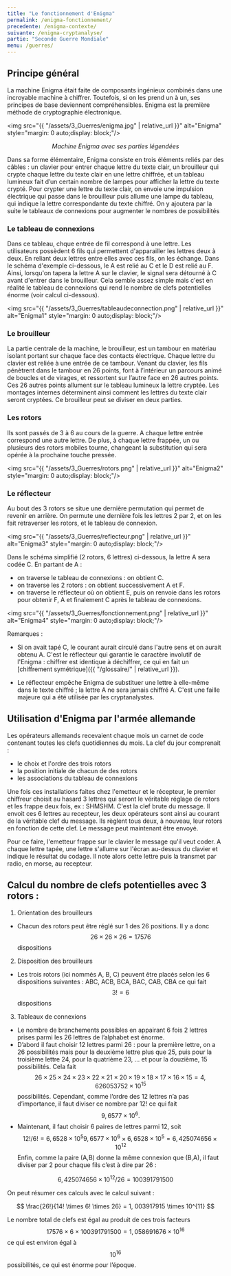 ```yaml
---
title: "Le fonctionnement d'Enigma"
permalink: /enigma-fonctionnement/
precedente: /enigma-contexte/
suivante: /enigma-cryptanalyse/
partie: "Seconde Guerre Mondiale"
menu: /guerres/
---
```


## Principe général 

La machine Enigma était faite de composants ingénieux combinés dans une incroyable machine à chiffrer. Toutefois, si on les prend un à un, ses principes de base deviennent compréhensibles. Enigma est la première méthode de cryptographie électronique.

<img src="{{ "/assets/3_Guerres/enigma.jpg" | relative_url }}" alt="Enigma" style="margin: 0 auto;display: block;"/>
<p align="center"> <em>Machine Enigma avec ses parties légendées</em> </p>

Dans sa forme élémentaire, Enigma consiste en trois éléments reliés par des câbles : un clavier pour entrer chaque lettre du texte clair, un brouilleur qui crypte chaque lettre du texte clair en une lettre chiffrée, et un tableau lumineux fait d’un certain nombre de lampes pour afficher la lettre du texte crypté. Pour crypter une lettre du texte clair, on envoie une impulsion électrique qui passe dans le brouilleur puis allume une lampe du tableau, qui indique la lettre correspondante du texte chiffré. On y ajoutera par la suite le tableaux de connexions pour augmenter le nombres de possibilités

### Le tableau de connexions

Dans ce tableau, chque entrée de fil correspond à une lettre. Les utilisateurs possèdent 6 fils qui permettent d'apparailler les lettres deux à deux. En reliant deux lettres entre elles avec ces fils, on les échange. Dans le schéma d'exemple ci-dessous, le A est relié au C et le D est relié au F. Ainsi, lorsqu'on tapera la lettre A sur le clavier, le signal sera détourné à C avant d'entrer dans le brouilleur. Cela semble assez simple mais c'est en réalité le tableau de connexions qui rend le nombre de clefs potentielles énorme (voir calcul ci-dessous).

<img src="{{ "/assets/3_Guerres/tableaudeconnection.png" | relative_url }}" alt="Enigma1" style="margin: 0 auto;display: block;"/>

### Le brouilleur

La partie centrale de la machine, le brouilleur, est un tambour en matériau isolant portant sur chaque face des contacts électrique. Chaque lettre du clavier est reliée à une entrée de ce tambour. Venant du clavier, les fils pénètrent dans le tambour en 26 points, font à l’intérieur un parcours animé de boucles et de virages, et ressortent sur l’autre face en 26 autres points. Ces 26 autres points allument sur le tableau lumineux la lettre cryptée. Les montages internes déterminent ainsi comment les lettres du texte clair seront cryptées. Ce brouilleur peut se diviser en deux parties.

### Les rotors


Ils sont passés de 3 à 6 au cours de la guerre. A chaque lettre entrée correspond une autre lettre. De plus, à chaque lettre frappée, un ou plusieurs des rotors mobiles tourne, changeant la substitution qui sera opérée à la prochaine touche pressée.


<img src="{{ "/assets/3_Guerres/rotors.png" | relative_url }}" alt="Enigma2" style="margin: 0 auto;display: block;"/>

### Le réflecteur


Au bout des 3 rotors se situe une dernière permutation qui permet de revenir en arrière. On permute une dernière fois les lettres 2 par 2, et on les fait retraverser les rotors, et le tableau de connexion.

<img src="{{ "/assets/3_Guerres/reflecteur.png" | relative_url }}" alt="Enigma3" style="margin: 0 auto;display: block;"/>

Dans le schéma simplifié (2 rotors, 6 lettres) ci-dessous, la lettre A sera codée C. En partant de A :
* on traverse le tableau de connexions : on obtient C.
* on traverse les 2 rotors : on obtient successivement A et F.
* on traverse le réflecteur où on obtient E, puis on renvoie dans les rotors pour obtenir F, A et finalement C après le tableau de connexions. 

<img src="{{ "/assets/3_Guerres/fonctionnement.png" | relative_url }}" alt="Enigma4" style="margin: 0 auto;display: block;"/>

Remarques :

* Si on avait tapé C, le courant aurait circulé dans l'autre sens et on aurait obtenu A. C'est le réflecteur qui garantie le caractère involutif de l'Enigma : chiffrer est identique à déchiffrer, ce qui en fait un [chiffrement symétrique]({{ "/glossaire/" | relative_url }}).

* Le réflecteur empêche Enigma de substituer une lettre à elle-même dans le texte chiffré ; la lettre A ne sera jamais chiffré A. C'est une faille majeure qui a été utilisée par les cryptanalystes.

## Utilisation d'Enigma par l'armée allemande

Les opérateurs allemands recevaient chaque mois un carnet de code contenant toutes les clefs quotidiennes du mois. La clef du jour comprenait :
* le choix et l'ordre des trois rotors
* la position initiale de chacun de des rotors
* les associations du tableau de connexions

Une fois ces installations faites chez l'emetteur et le récepteur, le premier chiffreur choisit au hasard 3 lettres qui seront le véritable réglage de rotors et les frappe deux fois, ex : SHMSHM. C'est la clef brute du message. Il envoit ces 6 lettres au recepteur, les deux opérateurs sont ainsi au courant de la véritable clef du message. Ils règlent tous deux, à nouveau, leur rotors en fonction de cette clef. Le message peut maintenant être envoyé.

Pour ce faire, l'emetteur frappe sur le clavier le message qu'il veut coder. A chaque lettre tapée, une lettre s'allume sur l'écran au-dessus du clavier et indique le résultat du codage. Il note alors cette lettre puis la transmet par radio, en morse, au recepteur.

## Calcul du nombre de clefs potentielles avec 3 rotors :

1. Orientation des brouilleurs
  * Chacun des rotors peut être réglé sur 1 des 26 positions. Il y a donc $$ 26 \times 26 \times 26 = 17 576 $$ dispositions
2. Disposition des brouilleurs
  * Les trois rotors (ici nommés A, B, C) peuvent être placés selon les 6 dispositions suivantes : ABC, ACB, BCA, BAC, CAB, CBA ce qui fait $$ 3! = 6 $$ dispositions
3. Tableaux de connexions
  * Le nombre de branchements possibles en appairant 6 fois 2 lettres prises parmi les 26 lettres de l’alphabet est énorme.
  * D’abord il faut choisir 12 lettres parmi 26 : pour la première lettre, on a 26 possibilités mais pour la deuxième lettre plus que 25, puis pour la troisième lettre 24, pour la quatrième 23, … et pour la douzième, 15 possibilités. Cela fait $$ 26 \times 25 \times 24 \times 23 \times 22 \times 21 \times 20 \times 19 \times 18 \times 17 \times 16 \times 15 = 4, 626053752 \times 10^{15} $$ possibilités.  Cependant, comme l’ordre des 12 lettres n’a pas d’importance, il faut diviser ce nombre par 12! ce qui fait $$ 9,6577 \times 10^{6}. $$
  * Maintenant, il faut choisir 6 paires de lettres parmi 12, soit $$ 12!/6! = 6,6528 \times 10^{5}
9,6577 \times 10^{6} \times 6,6528 \times 10^{5} = 6, 425074656 \times 10^{12} $$
Enfin, comme la paire (A,B) donne la même connexion que (B,A), il faut diviser par 2 pour chaque fils c’est à dire par 26 :

$$ 6, 425074656 \times 10^{12} / 26 = 100 391 791 500 $$

On peut résumer ces calculs avec le calcul suivant :

$$ \frac{26!}{14! \times 6! \times 26}  = 1, 003917915 \times 10^{11} $$

Le nombre total de clefs est égal au produit de ces trois facteurs
$$ 17 576 \times 6 \times 100 391 791 500 = 1,058691676 \times 10^{16} $$ ce qui est environ égal à $$ 10^{16} $$ possibilités, ce qui est énorme pour l’époque.
